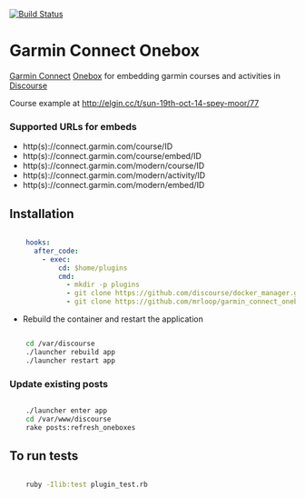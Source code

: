 [![Build Status](https://travis-ci.org/mrloop/garmin_connect_onebox.svg?branch=master)](https://travis-ci.org/mrloop/garmin_connect_onebox)

# Garmin Connect Onebox

[Garmin Connect](https://connect.garmin.com) [Onebox](https://github.com/discourse/onebox) for embedding garmin courses and activities in [Discourse](discourse.org)

Course example at http://elgin.cc/t/sun-19th-oct-14-spey-moor/77

### Supported URLs for embeds

 - http(s)://connect.garmin.com/course/ID
 - http(s)://connect.garmin.com/course/embed/ID
 - http(s)://connect.garmin.com/modern/course/ID
 - http(s)://connect.garmin.com/modern/activity/ID
 - http(s)://connect.garmin.com/modern/embed/ID

## Installation

```yml

    hooks:
      after_code:
        - exec:
            cd: $home/plugins
            cmd:
              - mkdir -p plugins
              - git clone https://github.com/discourse/docker_manager.git
              - git clone https://github.com/mrloop/garmin_connect_onebox.git

```

* Rebuild the container and restart the application

```sh

    cd /var/discourse
    ./launcher rebuild app
    ./launcher restart app

```

### Update existing posts

```sh

    ./launcher enter app
    cd /var/www/discourse
    rake posts:refresh_oneboxes

```

## To run tests

```sh

    ruby -Ilib:test plugin_test.rb

```
